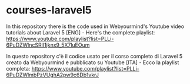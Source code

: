 # courses-laravel5
In this repository there is the code used in Webyourmind's Youtube video tutorials about Laravel 5
[ENG] - Here's the complete playlist: https://www.youtube.com/playlist?list=PLLi-6PuDZWlncSRlI1jknx9_5X7luEOum


In questo repository c'è il codice usato per il corso completo di Laravel 5 creato da Webyourmind e pubblicato su Youtube
[ITA] - Ecco la playlist completa: https://www.youtube.com/playlist?list=PLLi-6PuDZWlmbPzVUghA2pw9c6Db1vkrJ
